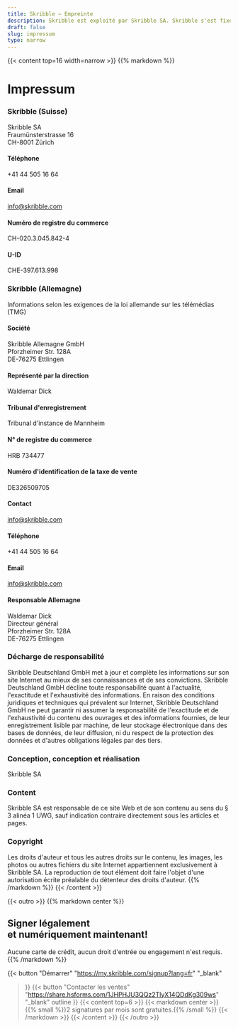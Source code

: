 ```yaml
---
title: Skribble – Empreinte
description: Skribble est exploité par Skribble SA. Skribble s'est fixé comme objectif de numériser les processus contractuels. Depuis sa fondation en 2018, une équipe croissante de Trust Shapers travaille à cet avenir.
draft: false
slug: impressum
type: narrow
---
```


{{< content top=16 width=narrow >}}
{{% markdown %}}
# Impressum

### Skribble (Suisse)
Skribble SA<br>
Fraumünsterstrasse 16<br>
CH-8001 Zürich

#### Téléphone
+41 44 505 16 64

#### Email
[info@skribble.com](mailto:info@skribble.com "info@skribble.com")

#### Numéro de registre du commerce
CH-020.3.045.842-4

#### U-ID
CHE-397.613.998

### Skribble (Allemagne)
Informations selon les exigences de la loi allemande sur les télémédias (TMG)

#### Société
Skribble Allemagne GmbH<br>
Pforzheimer Str. 128A<br>
DE-76275 Ettlingen<br>

#### Représenté par la direction
Waldemar Dick<br>

#### Tribunal d'enregistrement
Tribunal d'instance de Mannheim

#### N° de registre du commerce
HRB 734477

#### Numéro d'identification de la taxe de vente
DE326509705

#### Contact
[info@skribble.com](mailto:info@skribble.com "info@skribble.com")

#### Téléphone
+41 44 505 16 64

#### Email
[info@skribble.com](mailto:info@skribble.com "info@skribble.com")

#### Responsable Allemagne
Waldemar Dick<br>
Directeur général<br>
Pforzheimer Str. 128A<br>
DE-76275 Ettlingen

### Décharge de responsabilité
Skribble Deutschland GmbH met à jour et complète les informations sur son site Internet au mieux de ses connaissances et de ses convictions. Skribble Deutschland GmbH décline toute responsabilité quant à l'actualité, l'exactitude et l'exhaustivité des informations. En raison des conditions juridiques et techniques qui prévalent sur Internet, Skribble Deutschland GmbH ne peut garantir ni assumer la responsabilité de l'exactitude et de l'exhaustivité du contenu des ouvrages et des informations fournies, de leur enregistrement lisible par machine, de leur stockage électronique dans des bases de données, de leur diffusion, ni du respect de la protection des données et d'autres obligations légales par des tiers.

### Conception, conception et réalisation
Skribble SA

### Content
Skribble SA est responsable de ce site Web et de son contenu au sens du § 3 alinéa 1 UWG, sauf indication contraire directement sous les articles et pages.

### Copyright
Les droits d'auteur et tous les autres droits sur le contenu, les images, les photos ou autres fichiers du site Internet appartiennent exclusivement à Skribble SA. La reproduction de tout élément doit faire l'objet d'une autorisation écrite préalable du détenteur des droits d'auteur.
{{% /markdown %}}
{{< /content >}}

[//]: # (--------------------------------------------------------------------------------------------------------------)

{{< outro >}}
{{% markdown center %}}
## Signer légalement <br class="hide-for-mobile">et numériquement maintenant!
Aucune carte de crédit, aucun droit d'entrée
ou engagement n'est requis.
{{% /markdown %}}

{{< button
  "Démarrer"
  "https://my.skribble.com/signup?lang=fr"
  "_blank"
>}}
{{< button
  "Contacter les ventes"
  "https://share.hsforms.com/1JHPHJU3QQz2TlyX14QDdKg309ws"
  "_blank"
  outline
>}}
{{< content top=6 >}}
{{< markdown center >}}
{{% small %}}2 signatures par mois sont gratuites.{{% /small %}} 
{{< /markdown >}}
{{< /content >}}
{{< /outro >}}
